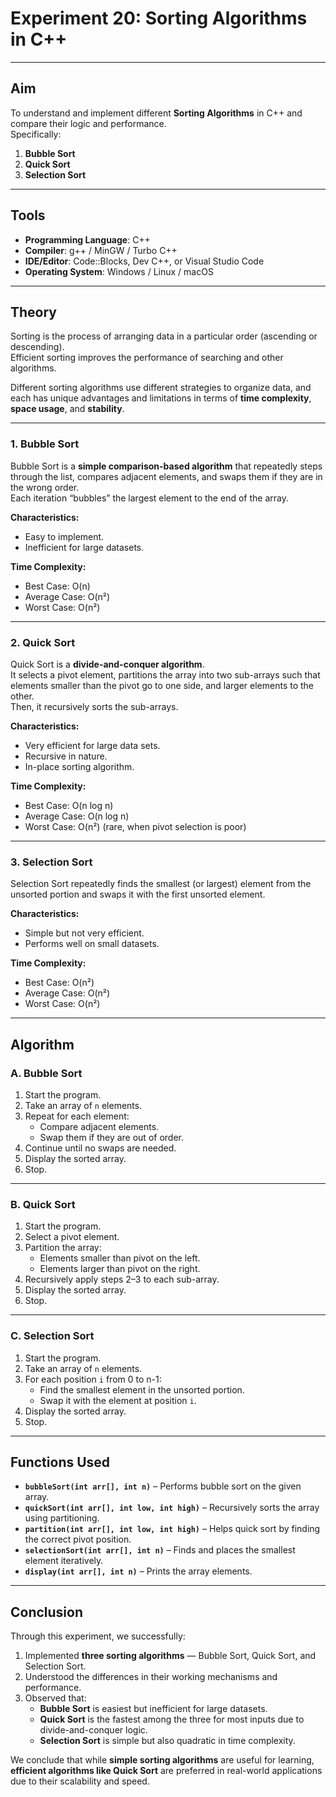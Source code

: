 # Experiment 20: Sorting Algorithms in C++

---

## Aim
To understand and implement different **Sorting Algorithms** in C++ and compare their logic and performance.  
Specifically:
1. **Bubble Sort**  
2. **Quick Sort**  
3. **Selection Sort**

---

## Tools
- **Programming Language**: C++  
- **Compiler**: g++ / MinGW / Turbo C++  
- **IDE/Editor**: Code::Blocks, Dev C++, or Visual Studio Code  
- **Operating System**: Windows / Linux / macOS  

---

## Theory
Sorting is the process of arranging data in a particular order (ascending or descending).  
Efficient sorting improves the performance of searching and other algorithms.  

Different sorting algorithms use different strategies to organize data, and each has unique advantages and limitations in terms of **time complexity**, **space usage**, and **stability**.

---

### 1. Bubble Sort
Bubble Sort is a **simple comparison-based algorithm** that repeatedly steps through the list, compares adjacent elements, and swaps them if they are in the wrong order.  
Each iteration “bubbles” the largest element to the end of the array.

**Characteristics:**
- Easy to implement.  
- Inefficient for large datasets.  

**Time Complexity:**  
- Best Case: O(n)  
- Average Case: O(n²)  
- Worst Case: O(n²)

---

### 2. Quick Sort
Quick Sort is a **divide-and-conquer algorithm**.  
It selects a pivot element, partitions the array into two sub-arrays such that elements smaller than the pivot go to one side, and larger elements to the other.  
Then, it recursively sorts the sub-arrays.

**Characteristics:**
- Very efficient for large data sets.  
- Recursive in nature.  
- In-place sorting algorithm.  

**Time Complexity:**  
- Best Case: O(n log n)  
- Average Case: O(n log n)  
- Worst Case: O(n²) (rare, when pivot selection is poor)

---

### 3. Selection Sort
Selection Sort repeatedly finds the smallest (or largest) element from the unsorted portion and swaps it with the first unsorted element.  

**Characteristics:**
- Simple but not very efficient.  
- Performs well on small datasets.  

**Time Complexity:**  
- Best Case: O(n²)  
- Average Case: O(n²)  
- Worst Case: O(n²)

---

## Algorithm

### A. Bubble Sort
1. Start the program.  
2. Take an array of `n` elements.  
3. Repeat for each element:  
   - Compare adjacent elements.  
   - Swap them if they are out of order.  
4. Continue until no swaps are needed.  
5. Display the sorted array.  
6. Stop.  

---

### B. Quick Sort
1. Start the program.  
2. Select a pivot element.  
3. Partition the array:  
   - Elements smaller than pivot on the left.  
   - Elements larger than pivot on the right.  
4. Recursively apply steps 2–3 to each sub-array.  
5. Display the sorted array.  
6. Stop.  

---

### C. Selection Sort
1. Start the program.  
2. Take an array of `n` elements.  
3. For each position `i` from 0 to n-1:  
   - Find the smallest element in the unsorted portion.  
   - Swap it with the element at position `i`.  
4. Display the sorted array.  
5. Stop.  

---

## Functions Used
- **`bubbleSort(int arr[], int n)`** – Performs bubble sort on the given array.  
- **`quickSort(int arr[], int low, int high)`** – Recursively sorts the array using partitioning.  
- **`partition(int arr[], int low, int high)`** – Helps quick sort by finding the correct pivot position.  
- **`selectionSort(int arr[], int n)`** – Finds and places the smallest element iteratively.  
- **`display(int arr[], int n)`** – Prints the array elements.  

---

## Conclusion
Through this experiment, we successfully:  
1. Implemented **three sorting algorithms** — Bubble Sort, Quick Sort, and Selection Sort.  
2. Understood the differences in their working mechanisms and performance.  
3. Observed that:
   - **Bubble Sort** is easiest but inefficient for large datasets.  
   - **Quick Sort** is the fastest among the three for most inputs due to divide-and-conquer logic.  
   - **Selection Sort** is simple but also quadratic in time complexity.  

We conclude that while **simple sorting algorithms** are useful for learning, **efficient algorithms like Quick Sort** are preferred in real-world applications due to their scalability and speed.
